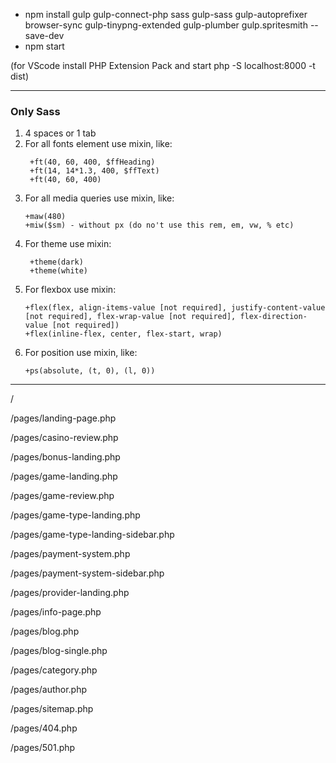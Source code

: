 - npm install gulp gulp-connect-php sass gulp-sass gulp-autoprefixer browser-sync gulp-tinypng-extended gulp-plumber gulp.spritesmith --save-dev
- npm start

(for VScode install PHP Extension Pack and start php -S localhost:8000 -t dist)


---

### Only Sass
1. 4 spaces or 1 tab
2. For all fonts element use mixin, like:
   ``` 
    +ft(40, 60, 400, $ffHeading)
    +ft(14, 14*1.3, 400, $ffText)
    +ft(40, 60, 400)
    ```
3. For all media queries use mixin, like:
   ```
   +maw(480)
   +miw($sm) - without px (do no't use this rem, em, vw, % etc)
   ```
4. For theme use mixin:
   ```
    +theme(dark)
    +theme(white)
    ```
5. For flexbox use mixin:
   ```
   +flex(flex, align-items-value [not required], justify-content-value [not required], flex-wrap-value [not required], flex-direction-value [not required])
   +flex(inline-flex, center, flex-start, wrap) 
   ```
6. For position use mixin, like:
   ```
   +ps(absolute, (t, 0), (l, 0))
   ```


---

/

/pages/landing-page.php

/pages/casino-review.php

/pages/bonus-landing.php

/pages/game-landing.php

/pages/game-review.php

/pages/game-type-landing.php

/pages/game-type-landing-sidebar.php

/pages/payment-system.php

/pages/payment-system-sidebar.php

/pages/provider-landing.php

/pages/info-page.php

/pages/blog.php

/pages/blog-single.php

/pages/category.php

/pages/author.php

/pages/sitemap.php

/pages/404.php

/pages/501.php

